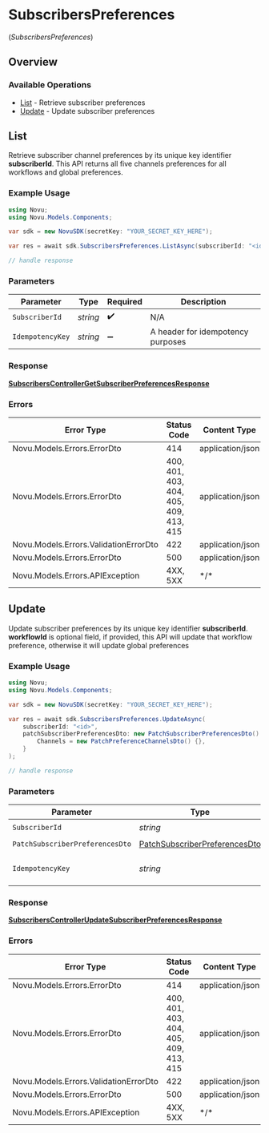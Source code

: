 # SubscribersPreferences
(*SubscribersPreferences*)

## Overview

### Available Operations

* [List](#list) - Retrieve subscriber preferences
* [Update](#update) - Update subscriber preferences

## List

Retrieve subscriber channel preferences by its unique key identifier **subscriberId**. 
    This API returns all five channels preferences for all workflows and global preferences.

### Example Usage

```csharp
using Novu;
using Novu.Models.Components;

var sdk = new NovuSDK(secretKey: "YOUR_SECRET_KEY_HERE");

var res = await sdk.SubscribersPreferences.ListAsync(subscriberId: "<id>");

// handle response
```

### Parameters

| Parameter                         | Type                              | Required                          | Description                       |
| --------------------------------- | --------------------------------- | --------------------------------- | --------------------------------- |
| `SubscriberId`                    | *string*                          | :heavy_check_mark:                | N/A                               |
| `IdempotencyKey`                  | *string*                          | :heavy_minus_sign:                | A header for idempotency purposes |

### Response

**[SubscribersControllerGetSubscriberPreferencesResponse](../../Models/Requests/SubscribersControllerGetSubscriberPreferencesResponse.md)**

### Errors

| Error Type                             | Status Code                            | Content Type                           |
| -------------------------------------- | -------------------------------------- | -------------------------------------- |
| Novu.Models.Errors.ErrorDto            | 414                                    | application/json                       |
| Novu.Models.Errors.ErrorDto            | 400, 401, 403, 404, 405, 409, 413, 415 | application/json                       |
| Novu.Models.Errors.ValidationErrorDto  | 422                                    | application/json                       |
| Novu.Models.Errors.ErrorDto            | 500                                    | application/json                       |
| Novu.Models.Errors.APIException        | 4XX, 5XX                               | \*/\*                                  |

## Update

Update subscriber preferences by its unique key identifier **subscriberId**. 
    **workflowId** is optional field, if provided, this API will update that workflow preference, 
    otherwise it will update global preferences

### Example Usage

```csharp
using Novu;
using Novu.Models.Components;

var sdk = new NovuSDK(secretKey: "YOUR_SECRET_KEY_HERE");

var res = await sdk.SubscribersPreferences.UpdateAsync(
    subscriberId: "<id>",
    patchSubscriberPreferencesDto: new PatchSubscriberPreferencesDto() {
        Channels = new PatchPreferenceChannelsDto() {},
    }
);

// handle response
```

### Parameters

| Parameter                                                                                 | Type                                                                                      | Required                                                                                  | Description                                                                               |
| ----------------------------------------------------------------------------------------- | ----------------------------------------------------------------------------------------- | ----------------------------------------------------------------------------------------- | ----------------------------------------------------------------------------------------- |
| `SubscriberId`                                                                            | *string*                                                                                  | :heavy_check_mark:                                                                        | N/A                                                                                       |
| `PatchSubscriberPreferencesDto`                                                           | [PatchSubscriberPreferencesDto](../../Models/Components/PatchSubscriberPreferencesDto.md) | :heavy_check_mark:                                                                        | N/A                                                                                       |
| `IdempotencyKey`                                                                          | *string*                                                                                  | :heavy_minus_sign:                                                                        | A header for idempotency purposes                                                         |

### Response

**[SubscribersControllerUpdateSubscriberPreferencesResponse](../../Models/Requests/SubscribersControllerUpdateSubscriberPreferencesResponse.md)**

### Errors

| Error Type                             | Status Code                            | Content Type                           |
| -------------------------------------- | -------------------------------------- | -------------------------------------- |
| Novu.Models.Errors.ErrorDto            | 414                                    | application/json                       |
| Novu.Models.Errors.ErrorDto            | 400, 401, 403, 404, 405, 409, 413, 415 | application/json                       |
| Novu.Models.Errors.ValidationErrorDto  | 422                                    | application/json                       |
| Novu.Models.Errors.ErrorDto            | 500                                    | application/json                       |
| Novu.Models.Errors.APIException        | 4XX, 5XX                               | \*/\*                                  |